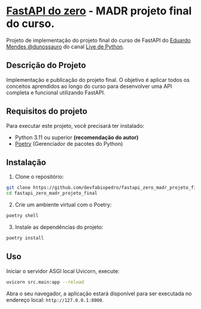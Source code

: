 # [FastAPI do zero](https://fastapidozero.dunossauro.com/) - MADR projeto final do curso.

Projeto de implementação do projeto final do curso de FastAPI do [Eduardo Mendes @dunossauro](https://github.com/dunossauro/fastapi-do-zero) do canal [Live de Python](https://www.youtube.com/@Dunossauro).

 
## Descrição do Projeto

Implementação e publicação do projeto final.
O objetivo é aplicar todos os conceitos aprendidos ao longo do curso para desenvolver uma API completa e funcional utilizando FastAPI.

## Requisitos do projeto

Para executar este projeto, você precisará ter instalado:

- Python 3.11 ou superior **(recomendação do autor)**
- [Poetry](https://python-poetry.org/) (Gerenciador de pacotes do Python)

## Instalação

1. Clone o repositório:

```bash
git clone https://github.com/devfabiopedro/fastapi_zero_madr_projeto_final.git
cd fastapi_zero_madr_projeto_final
```

2. Crie um ambiente virtual com o Poetry:

```bash
poetry shell
```

3. Instale as dependências do projeto:

```bash
poetry install
```

## Uso
Iniciar o servidor ASGI local Uvicorn, execute:

```bash
uvicorn src.main:app --reload
```

Abra o seu navegador, a aplicação estará disponível para ser executada no endereço local: `http://127.0.0.1:8000`.